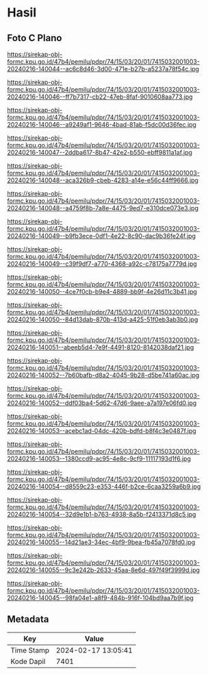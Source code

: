 # Hasil

## Foto C Plano

https://sirekap-obj-formc.kpu.go.id/47b4/pemilu/pdpr/74/15/03/20/01/7415032001003-20240216-140044--ac6c8d46-3d00-471e-b27b-a5237a78f54c.jpg

https://sirekap-obj-formc.kpu.go.id/47b4/pemilu/pdpr/74/15/03/20/01/7415032001003-20240216-140046--ff7b7317-cb22-47eb-8faf-9010608aa773.jpg

https://sirekap-obj-formc.kpu.go.id/47b4/pemilu/pdpr/74/15/03/20/01/7415032001003-20240216-140046--a9249af1-9646-4bad-81ab-f5dc00d36fec.jpg

https://sirekap-obj-formc.kpu.go.id/47b4/pemilu/pdpr/74/15/03/20/01/7415032001003-20240216-140047--2ddba617-8b47-42e2-b550-ebff9811a1af.jpg

https://sirekap-obj-formc.kpu.go.id/47b4/pemilu/pdpr/74/15/03/20/01/7415032001003-20240216-140048--aca326b9-cbeb-4283-a14e-e56c44ff9666.jpg

https://sirekap-obj-formc.kpu.go.id/47b4/pemilu/pdpr/74/15/03/20/01/7415032001003-20240216-140048--a4759f8b-7a8e-4475-9ed7-e310dce073e3.jpg

https://sirekap-obj-formc.kpu.go.id/47b4/pemilu/pdpr/74/15/03/20/01/7415032001003-20240216-140049--b9fb3ece-0df1-4e22-8c90-dac9b36fe24f.jpg

https://sirekap-obj-formc.kpu.go.id/47b4/pemilu/pdpr/74/15/03/20/01/7415032001003-20240216-140049--c39f9df7-a770-4368-a92c-c78175a7779d.jpg

https://sirekap-obj-formc.kpu.go.id/47b4/pemilu/pdpr/74/15/03/20/01/7415032001003-20240216-140050--4ce7f0cb-b9e4-4889-bb9f-4e26d11c3b41.jpg

https://sirekap-obj-formc.kpu.go.id/47b4/pemilu/pdpr/74/15/03/20/01/7415032001003-20240216-140050--84d13dab-870b-413d-a425-51f0eb3ab3b0.jpg

https://sirekap-obj-formc.kpu.go.id/47b4/pemilu/pdpr/74/15/03/20/01/7415032001003-20240216-140051--abeeb5d4-7e9f-4491-8120-8142038daf21.jpg

https://sirekap-obj-formc.kpu.go.id/47b4/pemilu/pdpr/74/15/03/20/01/7415032001003-20240216-140052--7b60bafb-d8a2-4045-9b28-d5be741a60ac.jpg

https://sirekap-obj-formc.kpu.go.id/47b4/pemilu/pdpr/74/15/03/20/01/7415032001003-20240216-140052--ddf03ba4-5d62-47d6-9aee-a7a197e06fd0.jpg

https://sirekap-obj-formc.kpu.go.id/47b4/pemilu/pdpr/74/15/03/20/01/7415032001003-20240216-140053--acebc1ad-04dc-420b-bdfd-b8f4c3e0487f.jpg

https://sirekap-obj-formc.kpu.go.id/47b4/pemilu/pdpr/74/15/03/20/01/7415032001003-20240216-140053--1380ccd9-ac95-4e8c-9cf9-11117193d1f6.jpg

https://sirekap-obj-formc.kpu.go.id/47b4/pemilu/pdpr/74/15/03/20/01/7415032001003-20240216-140054--d8559c23-e353-446f-b2ce-6caa3259a6b9.jpg

https://sirekap-obj-formc.kpu.go.id/47b4/pemilu/pdpr/74/15/03/20/01/7415032001003-20240216-140054--32d9e1b1-b763-4938-8a5b-f2413371d8c5.jpg

https://sirekap-obj-formc.kpu.go.id/47b4/pemilu/pdpr/74/15/03/20/01/7415032001003-20240216-140055--14d21ae3-34ec-4bf9-9bea-fb45a7078fd0.jpg

https://sirekap-obj-formc.kpu.go.id/47b4/pemilu/pdpr/74/15/03/20/01/7415032001003-20240216-140055--9c3e242b-2633-45aa-8e6d-497f49f3999d.jpg

https://sirekap-obj-formc.kpu.go.id/47b4/pemilu/pdpr/74/15/03/20/01/7415032001003-20240216-140045--98fa04e1-a8f9-484b-916f-104bd9aa7b9f.jpg


## Metadata

| Key        | Value               |
| ---------- | ------------------- |
| Time Stamp | 2024-02-17 13:05:41 |
| Kode Dapil | 7401                |



